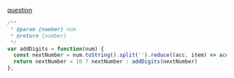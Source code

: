 [question](https://leetcode.com/problems/add-digits)

```js
/**
 * @param {number} num
 * @return {number}
 */
var addDigits = function(num) {
  const nextNumber = num.toString().split('').reduce((acc, item) => acc + parseInt(item), 0)
  return nextNumber < 10 ? nextNumber : addDigits(nextNumber)
};
```